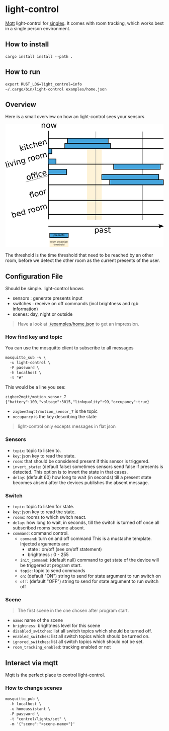 # light-control

[Mqtt](http://mosquitto.org/man/mqtt-7.html)
light-control for [singles](https://en.wikipedia.org/wiki/Single_person).
It comes with room tracking, which works best in a single person environment.

## How to install

```shell script
cargo install install --path .
```

## How to run

```shell script
export RUST_LOG=light_control=info
~/.cargo/bin/light-control examples/home.json
```

## Overview

Here is a small overview on how an light-control sees your sensors

![image](./images/overview.png)

The threshold is the time threshold that need to be reached by an other room,
before we detect the other room as the current presents of the user.

## Configuration File

Should be simple.
light-control knows

* sensors : generate presents input
* switches : receive on off commands (incl brightness and rgb information)
* scenes: day, night or outside

> Have a look at [./examples/home.json](./examples/home.json) to get an impression.

### How find key and topic

You can use the mosquitto client to subscribe to all messages

```shell script
mosquitto_sub -v \
  -u light-control \
  -P password \
  -h localhost \
  -t "#"
```

This would be a line you see:
```mqtt
zigbee2mqtt/motion_sensor_7 {"battery":100,"voltage":3015,"linkquality":99,"occupancy":true}
```
* `zigbee2mqtt/motion_sensor_7` is the topic
* `occupancy` is the key describing the state

> light-control only excepts messages in flat json

### Sensors

* `topic`: topic to listen to.
* `key`: json key to read the state.
* `room`: that should be considered present if this sensor is triggered.
* `invert_state`: (default false) 
    sometimes sensors send false if presents is detected.
    This option is to invert the state in that cases.
* `delay`: (default 60) 
    how long to wait (in seconds) till a present state becomes 
    absent after the devices publishes the absent message.
    
### Switch

* `topic`: topic to listen for state.
* `key`: json key to read the state.
* `rooms`: rooms to which switch react.
* `delay`: 
    how long to wait, in seconds, till the switch is turned off
    once all subscribed rooms become absent.
* `command`: command control.
    * `command`: turn on and off command
        This is a mustache template. Injected arguments are:
        * state : on/off (see on/off statement)
        * brightness : 0 - 255
    * `init_command`: (default null)
        command to get state of the device
        will be triggered at program start.
    * `topic`: topic to send commands
    * `on`: (default "ON")
        string to send for state argument to run switch on
    * `off`: (default "OFF")
        string to send for state argument to run switch off
        
### Scene

> The first scene in the one chosen after program start.

* `name`: name of the scene
* `brightness`: brightness level for this scene
* `disabled_switches`:
    list all switch topics which should be turned off.
* `enabled_switches`:
    list all switch topics which should be turned on.
* `ignored_switches`:
    list all switch topics which should not be set.
* `room_tracking_enabled`: tracking enabled or not

## Interact via mqtt

Mqtt is the perfect place to control light-control.

### How to change scenes

```shell script
mosquitto_pub \
  -h localhost \
  -u homeassistant \
  -P password \
  -t "control/lights/set" \
  -m '{"scene":"<scene-name>"}' 
```
